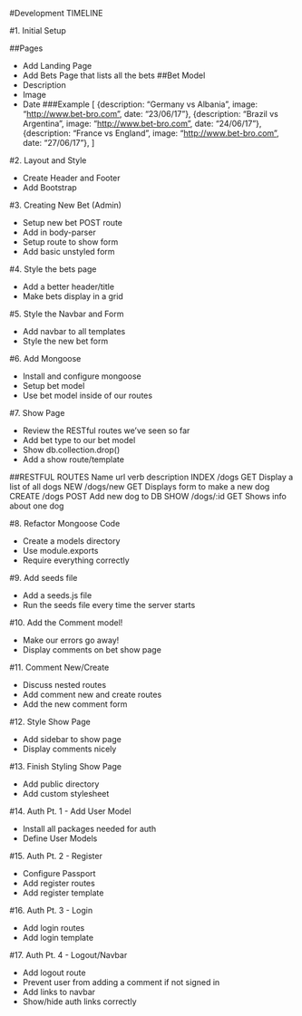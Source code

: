 #Development TIMELINE

#1.	Initial Setup

##Pages
* Add Landing Page
* Add Bets Page that lists all the bets
##Bet Model
* Description
* Image
* Date
###Example
[
	{description: “Germany vs Albania”, image: “http://www.bet-bro.com”, date: “23/06/17”},
	{description: “Brazil vs Argentina”, image: “http://www.bet-bro.com”, date: “24/06/17”},
	{description: “France vs England”, image: “http://www.bet-bro.com”, date: “27/06/17”},
]

#2.	Layout and Style
* Create Header and Footer
* Add Bootstrap

#3.	Creating New Bet (Admin)
* Setup new bet POST route
* Add in body-parser
* Setup route to show form
* Add basic unstyled form

#4.	Style the bets page
* Add a better header/title
* Make bets display in a grid

#5.	Style the Navbar and Form
* Add navbar to all templates
* Style the new bet form

#6.	Add Mongoose
* Install and configure mongoose
* Setup bet model
* Use bet model inside of our routes

#7.	Show Page
* Review the RESTful routes we’ve seen so far
* Add bet type to our bet model
* Show db.collection.drop()
* Add a show route/template

##RESTFUL ROUTES
Name		url		verb		description
INDEX		/dogs		GET		Display a list of all dogs
NEW 		/dogs/new	GET		Displays form to make a new dog
CREATE		/dogs		POST		Add new dog to DB
SHOW		/dogs/:id	GET		Shows info about one dog

#8. Refactor Mongoose Code
* Create a models directory
* Use module.exports
* Require everything correctly 

#9. Add seeds file
* Add a seeds.js file
* Run the seeds file every time the server starts

#10. Add the Comment model!
* Make our errors go away!
* Display comments on bet show page

#11. Comment New/Create
* Discuss nested routes
* Add comment new and create routes
* Add the new comment form

#12. Style Show Page
* Add sidebar to show page
* Display comments nicely

#13. Finish Styling Show Page
* Add public directory
* Add custom stylesheet

#14. Auth Pt. 1 - Add User Model
* Install all packages needed for auth
* Define User Models

#15. Auth Pt. 2 - Register
* Configure Passport
* Add register routes
* Add register template

#16. Auth Pt. 3 - Login
* Add login routes
* Add login template

#17. Auth Pt. 4 - Logout/Navbar
* Add logout route
* Prevent user from adding a comment if not signed in
* Add links to navbar
* Show/hide auth links correctly

